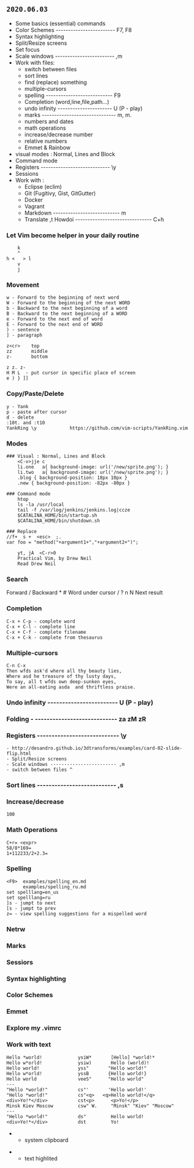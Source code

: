 ## `2020.06.03`

- Some basics (essential) commands
- Color Schemes ------------------------ F7, F8
- Syntax highlighting
- Split/Resize screens
- Set focus
- Scale windows ------------------------ ,m
- Work with files:
    - switch between files
    - sort lines
    - find (replace) something
    - multiple-cursors
    - spelling --------------------------- F9
    - Completion (word,line,file,path...)
    - undo infinity ---------------------- U (P - play)
    - marks ------------------------------ m, m.
    - numbers and dates
    - math operations
    - increase/decrease number
    - relative numbers
    - Emmet & Rainbow
- visual modes : Normal, Lines and Block
- Command mode
- Registers ---------------------------- \y
- Sessions
- Work with :
    - Eclipse (eclim)
    - Git (Fugitivy, Gist, GitGutter)
    - Docker
    - Vagrant
    - Markdown --------------------------- <Bslash>m
    - Translate ,t
Howdoi ------------------------------- C+h


### Let Vim become helper in your daily routine

        k
        ^
    h <   > l
        v
        j

### Movement
    w - Forward to the beginning of next word
    W - Forward to the beginning of the next WORD
    b - Backward to the next beginning of a word
    B - Backward to the next beginning of a WORD
    e - Forward to the next end of word
    E - Forward to the next end of WORD
    ) - sentence
    ] - paragraph

    z<cr>    top
    zz       middle
    z-       bottom

    z z. z-
    H M L  - put cursor in specific place of screen
    e ) } ]]

### Copy/Paste/Delete
    y - Yank
    p - paste after cursor
    d - delete
    :10t. and :t10
    YankRing \y            https://github.com/vim-scripts/YankRing.vim

### Modes
    ### Visual : Normal, Lines and Block
        <C-v>jje c
        li.one   a{ background-image: url('/new/sprite.png'); }
        li.two   a{ background-image: url('/new/sprite.png'); }
        .blog { background-position: 18px 10px }
        .new { background-position: -82px -80px }

    ### Command mode
        htop
        ls -la /usr/local
        tail -f /var/log/jenkins/jenkins.log|ccze
        $CATALINA_HOME/bin/startup.sh
        $CATALINA_HOME/bin/shutdown.sh

    ### Replace
    //f+  s +  <esc>  ;.
    var foo = "method("+argument1+","+argument2+")";

        yt, jA  <C-r>0
        Practical Vim, by Drew Neil
        Read Drew Neil

### Search
  Forward / Backward
    *          #  Word under cursor
    /          ?
    n          N  Next result


### Completion
    C-x + C-p - complete word
    C-x + C-l - complete line
    C-x + C-f - complete filename
    C-x + C-k - complete from thesaurus

### Multiple-cursors
    C-n C-x
    Then wfds ask'd where all thy beauty lies,
    Where asd he treasure of thy lusty days,
    To say, all t wfds own deep-sunken eyes,
    Were an all-eating asda  and thriftless praise.

### Undo infinity ------------------------ U (P - play)

### Folding - ---------------------------- za zM zR

### Registers ---------------------------- \y
    - http://desandro.github.io/3dtransforms/examples/card-02-slide-flip.html
    - Split/Resize screens
    - Scale windows ------------------------ ,m
    - switch between files ^

### Sort lines --------------------------- ,s

### Increase/decrease
    100

### Math Operations
    C+r= <expr>
    58/8*169=
    1+112233/2+2.3=

### Spelling
    <F9>  examples/spelling_en.md
          examples/spelling_ru.md
    set spelllang=en_us
    set spelllang=ru
    ]s - jumpt to next
    [s - jumpt to prev
    z= - view spelling suggestions for a mispelled word

### Netrw

### Marks

### Sessiors

### Syntax highlighting

### Color Schemes

### Emmet

###   Explore my .vimrc

### Work with text

    Hello *world!             ysiW*       [Hello] *world!*
    Hello w*orld!             ysiw)       Hello (world)!
    Hello world!              yss"       "Hello world!"
    Hello w*orld!             yssB       {Hello world!}
    Hello world               veeS"      "Hello world"
    ---
    "Hello *world!"           cs"'       'Hello world!'
    "Hello *world!"           cs"<q>   <q>Hello world!</q>
    <div>Yo!*</div>           cst<p>      <p>Yo!</p>
    Minsk Kiev Moscow         csw" W.     "Minsk" "Kiev" "Moscow"
    ---
    "Hello *world!"           ds"         Hello world!
    <div>Yo!*</div>           dst         Yo!



+ - system clipboard
* - text highlited
